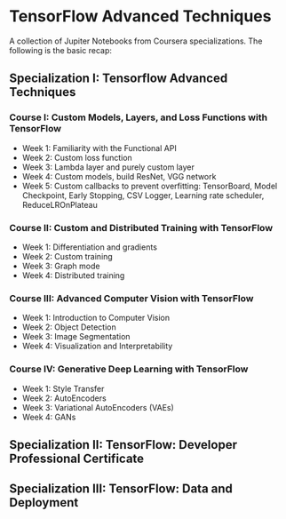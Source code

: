 # TensorFlow Advanced Techniques
A collection of Jupiter Notebooks from Coursera specializations. The following is the basic recap:

## Specialization I: Tensorflow Advanced Techniques

### Course I: Custom Models, Layers, and Loss Functions with TensorFlow

+ Week 1: Familiarity with the Functional API
+ Week 2: Custom loss function
+ Week 3: Lambda layer and purely custom layer 
+ Week 4: Custom models, build ResNet, VGG network 
+ Week 5: Custom callbacks to prevent overfitting: TensorBoard, Model Checkpoint, Early Stopping, CSV Logger, Learning rate scheduler, ReduceLROnPlateau

### Course II: Custom and Distributed Training with TensorFlow
+ Week 1: Differentiation and gradients
+ Week 2: Custom training
+ Week 3: Graph mode
+ Week 4: Distributed training 

### Course III: Advanced Computer Vision with TensorFlow
+ Week 1: Introduction to Computer Vision
+ Week 2: Object Detection
+ Week 3: Image Segmentation
+ Week 4: Visualization and Interpretability 

### Course IV: Generative Deep Learning with TensorFlow
+ Week 1: Style Transfer
+ Week 2: AutoEncoders
+ Week 3: Variational AutoEncoders (VAEs)
+ Week 4: GANs

## Specialization II: TensorFlow: Developer Professional Certificate



## Specialization III: TensorFlow: Data and Deployment